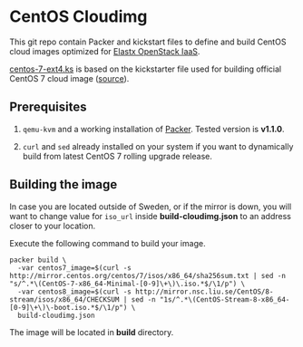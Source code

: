 # CentOS Cloudimg

This git repo contain Packer and kickstart files to define and build CentOS cloud images optimized for [Elastx OpenStack IaaS](https://elastx.se).

[centos-7-ext4.ks](httpdir/centos-7-ext4.ks) is based on the kickstarter file used for building official CentOS 7 cloud image ([source](https://github.com/CentOS/sig-cloud-instance-build/blob/8197650d8ef8e8841f77e2d38253ff0e1d8e6fb3/cloudimg/CentOS-7-x86_64-GenericCloud-201606-r1.ks)).

## Prerequisites

1. `qemu-kvm` and a working installation of [Packer](https://www.packer.io/). Tested version is **v1.1.0**.

2. `curl` and `sed` already installed on your system if you want to dynamically build from latest CentOS 7 rolling upgrade release.

## Building the image

In case you are located outside of Sweden, or if the mirror is down, you will want to change value for `iso_url` inside **build-cloudimg.json** to an address closer to your location.

Execute the following command to build your image.

    packer build \
      -var centos7_image=$(curl -s http://mirror.centos.org/centos/7/isos/x86_64/sha256sum.txt | sed -n "s/^.*\(CentOS-7-x86_64-Minimal-[0-9]\+\)\.iso.*$/\1/p") \
      -var centos8_image=$(curl -s http://mirror.nsc.liu.se/CentOS/8-stream/isos/x86_64/CHECKSUM | sed -n "1s/^.*\(CentOS-Stream-8-x86_64-[0-9]\+\)\-boot.iso.*$/\1/p") \
      build-cloudimg.json

The image will be located in **build** directory.
